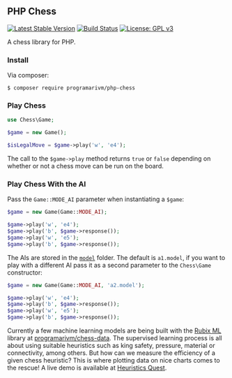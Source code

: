 ## PHP Chess

[![Latest Stable Version](https://poser.pugx.org/programarivm/php-chess/v/stable)](https://packagist.org/packages/programarivm/php-chess)
[![Build Status](https://travis-ci.org/programarivm/php-chess.svg?branch=master)](https://travis-ci.org/programarivm/php-chess)
[![License: GPL v3](https://img.shields.io/badge/License-GPL%20v3-blue.svg)](https://www.gnu.org/licenses/gpl-3.0)

A chess library for PHP.

### Install

Via composer:

    $ composer require programarivm/php-chess

### Play Chess

```php
use Chess\Game;

$game = new Game();

$isLegalMove = $game->play('w', 'e4');
```
The call to the `$game->play` method returns `true` or `false` depending on whether or not a chess move can be run on the board.

### Play Chess With the AI

Pass the `Game::MODE_AI` parameter when instantiating a `$game`:

```php
$game = new Game(Game::MODE_AI);

$game->play('w', 'e4');
$game->play('b', $game->response());
$game->play('w', 'e5');
$game->play('b', $game->response());
```

The AIs are stored in the [`model`](https://github.com/programarivm/php-chess/tree/master/model) folder. The default is `a1.model`, if you want to play with a different AI pass it as a second parameter to the `Chess\Game` constructor:

```php
$game = new Game(Game::MODE_AI, 'a2.model');

$game->play('w', 'e4');
$game->play('b', $game->response());
$game->play('w', 'e5');
$game->play('b', $game->response());
```

Currently a few machine learning models are being built with the [Rubix ML](https://github.com/RubixML/ML) library at [programarivm/chess-data](https://github.com/programarivm/chess-data). The supervised learning process is all about using suitable heuristics such as king safety, pressure, material or connectivity, among others. But how can we measure the efficiency of a given chess heuristic? This is where plotting data on nice charts comes to the rescue! A live demo is available at [Heuristics Quest](https://programarivm.github.io/heuristics-quest/).
